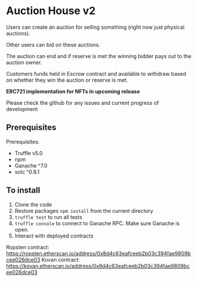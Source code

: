 # Auction House v2

Users can create an auction for selling something (right now just physical auctions).

Other users can bid on these auctions.

The auction can end and if reserve is met the winning bidder pays out to the auction owner.

Customers funds held in Escrow contract and available to withdraw based on whether they win the auction or reserve is met.

**ERC721 implementation for NFTs in upcoming release**

Please check the github for any issues and current progress of development


## Prerequisites

Prerequisites:
* Truffle v5.0
* npm
* Ganache ^7.0
* solc ^0.8.1

## To install

1. Clone the code
2. Restore packages
   `npm install` from the current directory
3. `truffle test` to run all tests
4. `truffle console` to connect to Ganache RPC. Make sure Ganache is open.
5. Interact with deployed contracts

Ropsten contract: https://ropsten.etherscan.io/address/0x8d4c63eafceeb2b03c394fae9809bcee026dce03
Kovan contract: https://kovan.etherscan.io/address/0x8d4c63eafceeb2b03c394fae9809bcee026dce03

